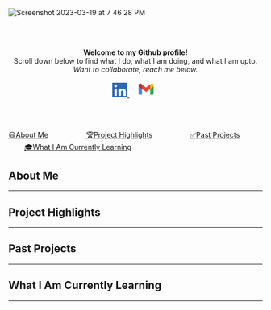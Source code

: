 <img width="900" alt="Screenshot 2023-03-19 at 7 46 28 PM" src="https://user-images.githubusercontent.com/121966384/226221817-d1775be2-adf0-4d6b-a610-66c5ae96ba3e.png">

<br><br>
<p align="center" style="margin-top:10px">
<b>
Welcome to my Github profile!</b> <br>
Scroll down below to find what I do, what I am doing, and what I am upto.<br>   
<i>Want to collaborate, reach me below.</i>
</p>

<div align="center">
  <a href="https://www.linkedin.com/in/gordon-rice/">
    <img width="30px" src="Screenshot 2023-03-19 at 8.17.54 PM.png"  />
  </a>
  &nbsp;
 <a href="mailto:gordon.t.rice.vet@gmail.com">
      <img width="50px" src="Gmail-Logo.wine.svg" />
  </a></p>
</div>
<br>
<br>

[😃About Me](#about-me)
&nbsp;
&nbsp;
&nbsp;
&nbsp;
&nbsp;
&nbsp;
&nbsp;
&nbsp;
&nbsp;
[🏆Project Highlights](#project-highlights)
&nbsp;
&nbsp;
&nbsp;
&nbsp;
&nbsp;
&nbsp;
&nbsp;
&nbsp;
&nbsp;
[✅Past Projects](#past-projects)
&nbsp;
&nbsp;
&nbsp;
&nbsp;
&nbsp;
&nbsp;
&nbsp;
&nbsp;
&nbsp;
[🎓What I Am Currently Learning](#what-i-am-currently-learning)
&nbsp;
&nbsp;
&nbsp;
&nbsp;
&nbsp;
&nbsp;
&nbsp;
&nbsp;
&nbsp;

## About Me
---
## Project Highlights
---
## Past Projects
---
## What I Am Currently Learning
---
